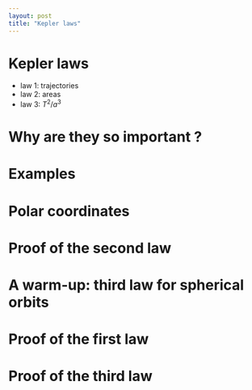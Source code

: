 ```yaml
---
layout: post
title: "Kepler laws"
---
```


# Kepler laws

- law 1: trajectories
- law 2: areas
- law 3: $T^2/a^3$

# Why are they so important ?

# Examples

# Polar coordinates

# Proof of the second law

# A warm-up: third law for spherical orbits

# Proof of the first law

# Proof of the third law

